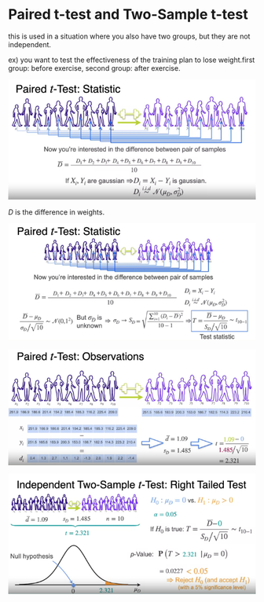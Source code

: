 # Paired t-test and Two-Sample t-test

this is used in a situation where you also have two groups, but they are not independent.

ex) you want to test the effectiveness of the training plan to lose weight.first group: before exercise, second group: after exercise.

![Untitled](Paired%20t-test%20and%20Two-Sample%20t-test%20f552fce3e0014b83aa934aef17734964/Untitled.png)

$D$ is the difference in weights.

![Untitled](Paired%20t-test%20and%20Two-Sample%20t-test%20f552fce3e0014b83aa934aef17734964/Untitled%201.png)

![Untitled](Paired%20t-test%20and%20Two-Sample%20t-test%20f552fce3e0014b83aa934aef17734964/Untitled%202.png)

![Untitled](Paired%20t-test%20and%20Two-Sample%20t-test%20f552fce3e0014b83aa934aef17734964/Untitled%203.png)